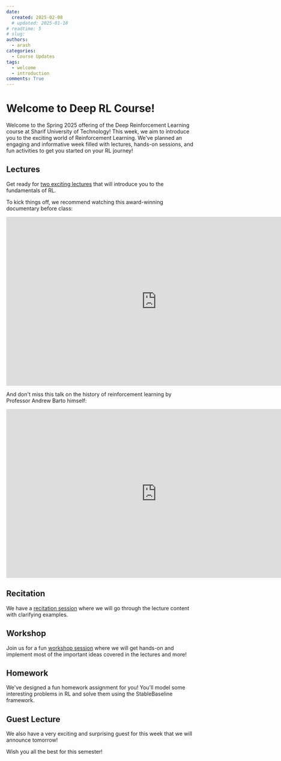 ```yaml
---
date:
  created: 2025-02-08
  # updated: 2025-01-18 
# readtime: 5
# slug: 
authors:
  - arash
categories:
  - Course Updates
tags:
  - welcome
  - introduction
comments: True
---
```


# Welcome to Deep RL Course!

Welcome to the Spring 2025 offering of the Deep Reinforcement Learning course at Sharif University of Technology! This week, we aim to introduce you to the exciting world of Reinforcement Learning. We've planned an engaging and informative week filled with lectures, hands-on sessions, and fun activities to get you started on your RL journey!

<!-- more -->

## Lectures

Get ready for [two exciting lectures](/lectures/week1) that will introduce you to the fundamentals of RL.

To kick things off, we recommend watching this award-winning documentary before class:

<iframe width="800" height="450" src="https://www.youtube.com/embed/WXuK6gekU1Y?si=PjbWsWcg4VGJruDK" title="YouTube video player" frameborder="0" allow="accelerometer; autoplay; clipboard-write; encrypted-media; gyroscope; picture-in-picture; web-share" referrerpolicy="strict-origin-when-cross-origin" allowfullscreen></iframe>

And don't miss this talk on the history of reinforcement learning by Professor Andrew Barto himself:

<iframe width="800" height="450" src="https://www.youtube.com/embed/-gQNM7rAWP0?si=2ghMI43nUJanlTPP" title="YouTube video player" frameborder="0" allow="accelerometer; autoplay; clipboard-write; encrypted-media; gyroscope; picture-in-picture; web-share" referrerpolicy="strict-origin-when-cross-origin" allowfullscreen></iframe>

## Recitation

We have a [recitation session](/recitations/week1/) where we will go through the lecture content with clarifying examples.

## Workshop

Join us for a fun [workshop session](/workshops/week1/) where we will get hands-on and implement most of the important ideas covered in the lectures and more!

## Homework

We've designed a fun homework assignment for you! You'll model some interesting problems in RL and solve them using the StableBaseline framework.

## Guest Lecture

We also have a very exciting and surprising guest for this week that we will announce tomorrow!

Wish you all the best for this semester!
